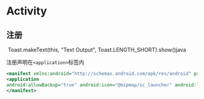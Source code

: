 # Activity

## 注册

 Toast.makeText(this, "Text Output", Toast.LENGTH_SHORT).show()java

注册声明在`<application>`标签内

```xml
<manifest xmlns:android="http://schemas.android.com/apk/res/android" package="com.example.activitytest">
<application
android:allowBackup="true" android:icon="@mipmap/ic_launcher" android:label="@string/app_name" android:roundIcon="@mipmap/ic_launcher_round" android:supportsRtl="true" android:theme="@style/AppTheme"> <activity android:name=".FirstActivity"> </activity> </application>
</manifest>
```
